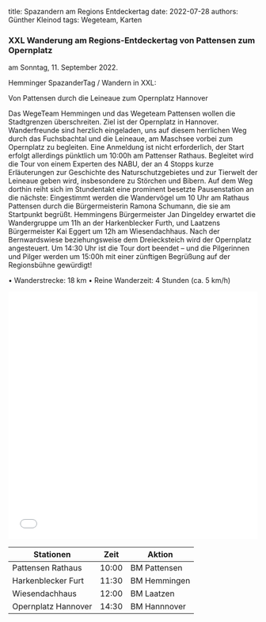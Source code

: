 title: Spazandern am Regions Entdeckertag
date: 2022-07-28
authors: Günther Kleinod
tags: Wegeteam, Karten

### XXL Wanderung am Regions-Entdeckertag von Pattensen zum Opernplatz 
am Sonntag, 11. September 2022.

Hemminger SpazanderTag / Wandern in XXL: 

Von Pattensen durch die Leineaue zum Opernplatz Hannover 

Das WegeTeam Hemmingen und das Wegeteam Pattensen wollen die Stadtgrenzen überschreiten. Ziel ist der Opernplatz in Hannover.  Wanderfreunde sind herzlich eingeladen, uns auf diesem herrlichen Weg durch das Fuchsbachtal und die Leineaue, am Maschsee vorbei zum Opernplatz zu begleiten. Eine Anmeldung ist nicht erforderlich, der Start erfolgt allerdings pünktlich um 10:00h am Pattenser Rathaus. Begleitet wird die Tour von einem Experten des NABU, der an 4 Stopps kurze Erläuterungen zur Geschichte des Naturschutzgebietes und zur Tierwelt der Leineaue geben wird, insbesondere zu Störchen und Bibern.
Auf dem Weg dorthin reiht sich im Stundentakt eine prominent besetzte Pausenstation an die 
nächste: Eingestimmt werden die Wandervögel um 10 Uhr am Rathaus Pattensen durch die 
Bürgermeisterin Ramona Schumann, die sie am Startpunkt begrüßt. Hemmingens Bürgermeister Jan Dingeldey erwartet die Wandergruppe um 11h an der Harkenblecker Furth, und Laatzens 
Bürgermeister Kai Eggert um 12h am Wiesendachhaus. Nach der Bernwardswiese beziehungsweise 
dem Dreiecksteich wird der Opernplatz angesteuert. Um 14:30 Uhr ist die Tour dort beendet – und 
die Pilgerinnen und Pilger werden um 15:00h mit einer zünftigen Begrüßung auf der Regionsbühne gewürdigt!

• Wanderstrecke: 18 km
• Reine Wanderzeit: 4 Stunden (ca. 5 km/h)


<iframe width="100%" height="500px" frameborder="0" allowfullscreen src="//umap.openstreetmap.de/de/map/xxl-wanderung-zum-entdeckertag-pattensen-hannover_28019?scaleControl=false&miniMap=false&scrollWheelZoom=true&zoomControl=true&allowEdit=false&moreControl=false&searchControl=null&tilelayersControl=null&embedControl=null&datalayersControl=false&onLoadPanel=undefined&captionBar=false&datalayers=120857%2C120858"></iframe>
                     


| Stationen              | Zeit             | Aktion             |
| ---------------------- | ---------------- | ------------------ |
| Pattensen Rathaus      | 10:00            | BM Pattensen       |
| Harkenblecker Furt     | 11:30            | BM Hemmingen       |
| Wiesendachhaus         | 12:00            | BM Laatzen         |
| Opernplatz Hannover    | 14:30            | BM Hannnover       |

